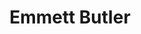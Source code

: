 ---
layout: post
title: Emmett Butler
school: NYU
major: Major?
image: https://static.squarespace.com/static/50354720c4aa2d2d3150d3d8/t/52698d3de4b00a92c9032275/1382649153536/head.jpg?format=300w
position: ??
positionURL: http://www.techatnyu.org/position
now: Vimeo
nowURL: http://www.google.com
twitter: sensitiveemmett
email: t@NYU email?
graduate: 2014
weight: 11
---